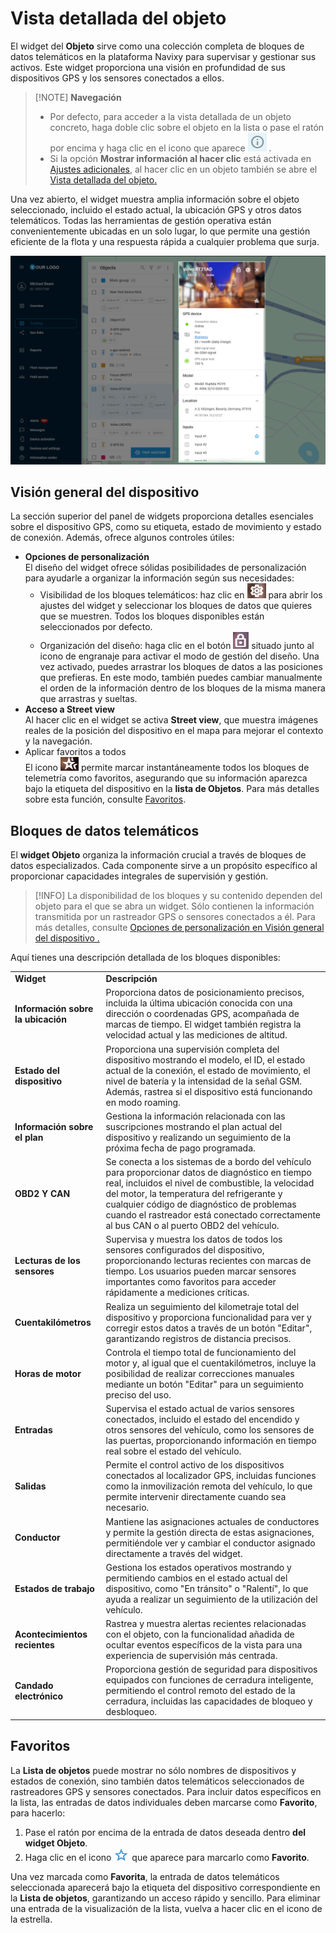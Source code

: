 # Vista detallada del objeto

El widget del **Objeto** sirve como una colección completa de bloques de datos telemáticos en la plataforma Navixy para supervisar y gestionar sus activos. Este widget proporciona una visión en profundidad de sus dispositivos GPS y los sensores conectados a ellos.

> \[!NOTE] **Navegación**
>
> * Por defecto, para acceder a la vista detallada de un objeto concreto, haga doble clic sobre el objeto en la lista o pase el ratón por encima y haga clic en el icono que aparece ![image-20250212-185032.png](../../gua-del-usuario/seguimiento/lista-de-objetos/attachments/image-20250212-185032.png) .
> * Si la opción **Mostrar información al hacer clic** está activada en [Ajustes adicionales](https://squaregps.atlassian.net/wiki/spaces/UDOCES/pages/edit-v2/2922547887#Ajustes-adicionales), al hacer clic en un objeto también se abre el [Vista detallada del objeto](https://squaregps.atlassian.net/wiki/spaces/UDOCES/pages/2922547998/Vista+detallada+del+objeto)[.](https://squaregps.atlassian.net/wiki/spaces/USERDOCSOLD/pages/edit-v2/2909015397#Object-Widget)

Una vez abierto, el widget muestra amplia información sobre el objeto seleccionado, incluido el estado actual, la ubicación GPS y otros datos telemáticos. Todas las herramientas de gestión operativa están convenientemente ubicadas en un solo lugar, lo que permite una gestión eficiente de la flota y una respuesta rápida a cualquier problema que surja.

![Object\_widget\_big.png](../../gua-del-usuario/seguimiento/lista-de-objetos/attachments/Object_widget_big.png)

## Visión general del dispositivo

La sección superior del panel de widgets proporciona detalles esenciales sobre el dispositivo GPS, como su etiqueta, estado de movimiento y estado de conexión. Además, ofrece algunos controles útiles:

* **Opciones de personalización**\
  El diseño del widget ofrece sólidas posibilidades de personalización para ayudarle a organizar la información según sus necesidades:
  * Visibilidad de los bloques telemáticos: haz clic en ![image-20250212-185232.png](../../gua-del-usuario/seguimiento/lista-de-objetos/attachments/image-20250212-185232.png) para abrir los ajustes del widget y seleccionar los bloques de datos que quieres que se muestren. Todos los bloques disponibles están seleccionados por defecto.
  * Organización del diseño: haga clic en el botón ![image-20250212-185319.png](../../gua-del-usuario/seguimiento/lista-de-objetos/attachments/image-20250212-185319.png) situado junto al icono de engranaje para activar el modo de gestión del diseño. Una vez activado, puedes arrastrar los bloques de datos a las posiciones que prefieras. En este modo, también puedes cambiar manualmente el orden de la información dentro de los bloques de la misma manera que arrastras y sueltas.
* **Acceso a Street view**\
  Al hacer clic en el widget se activa **Street view**, que muestra imágenes reales de la posición del dispositivo en el mapa para mejorar el contexto y la navegación.
* Aplicar favoritos a todos\
  El icono ![image-20250212-185424.png](../../gua-del-usuario/seguimiento/lista-de-objetos/attachments/image-20250212-185424.png) permite marcar instantáneamente todos los bloques de telemetría como favoritos, asegurando que su información aparezca bajo la etiqueta del dispositivo en la **lista de Objetos**. Para más detalles sobre esta función, consulte [Favoritos](https://squaregps.atlassian.net/wiki/spaces/UDOCES/pages/edit-v2/2922547998#Favoritos).

## Bloques de datos telemáticos

El **widget Objeto** organiza la información crucial a través de bloques de datos especializados. Cada componente sirve a un propósito específico al proporcionar capacidades integrales de supervisión y gestión.

> \[!INFO] La disponibilidad de los bloques y su contenido dependen del objeto para el que se abra un widget. Sólo contienen la información transmitida por un rastreador GPS o sensores conectados a él. Para más detalles, consulte [Opciones de personalización en Visión general del dispositivo .](https://squaregps.atlassian.net/wiki/spaces/UDOCES/pages/edit-v2/2922547998#Visi%C3%B3n-general-del-dispositivo)

Aquí tienes una descripción detallada de los bloques disponibles:

|                                    |                                                                                                                                                                                                                                                                                                                                                |
| ---------------------------------- | ---------------------------------------------------------------------------------------------------------------------------------------------------------------------------------------------------------------------------------------------------------------------------------------------------------------------------------------------- |
| **Widget**                         | **Descripción**                                                                                                                                                                                                                                                                                                                                |
| **Información sobre la ubicación** | Proporciona datos de posicionamiento precisos, incluida la última ubicación conocida con una dirección o coordenadas GPS, acompañada de marcas de tiempo. El widget también registra la velocidad actual y las mediciones de altitud.                                                                                                          |
| **Estado del dispositivo**         | Proporciona una supervisión completa del dispositivo mostrando el modelo, el ID, el estado actual de la conexión, el estado de movimiento, el nivel de batería y la intensidad de la señal GSM. Además, rastrea si el dispositivo está funcionando en modo roaming.                                                                            |
| **Información sobre el plan**      | Gestiona la información relacionada con las suscripciones mostrando el plan actual del dispositivo y realizando un seguimiento de la próxima fecha de pago programada.                                                                                                                                                                         |
| **OBD2 Y CAN**                     | Se conecta a los sistemas de a bordo del vehículo para proporcionar datos de diagnóstico en tiempo real, incluidos el nivel de combustible, la velocidad del motor, la temperatura del refrigerante y cualquier código de diagnóstico de problemas cuando el rastreador está conectado correctamente al bus CAN o al puerto OBD2 del vehículo. |
| **Lecturas de los sensores**       | Supervisa y muestra los datos de todos los sensores configurados del dispositivo, proporcionando lecturas recientes con marcas de tiempo. Los usuarios pueden marcar sensores importantes como favoritos para acceder rápidamente a mediciones críticas.                                                                                       |
| **Cuentakilómetros**               | Realiza un seguimiento del kilometraje total del dispositivo y proporciona funcionalidad para ver y corregir estos datos a través de un botón "Editar", garantizando registros de distancia precisos.                                                                                                                                          |
| **Horas de motor**                 | Controla el tiempo total de funcionamiento del motor y, al igual que el cuentakilómetros, incluye la posibilidad de realizar correcciones manuales mediante un botón "Editar" para un seguimiento preciso del uso.                                                                                                                             |
| **Entradas**                       | Supervisa el estado actual de varios sensores conectados, incluido el estado del encendido y otros sensores del vehículo, como los sensores de las puertas, proporcionando información en tiempo real sobre el estado del vehículo.                                                                                                            |
| **Salidas**                        | Permite el control activo de los dispositivos conectados al localizador GPS, incluidas funciones como la inmovilización remota del vehículo, lo que permite intervenir directamente cuando sea necesario.                                                                                                                                      |
| **Conductor**                      | Mantiene las asignaciones actuales de conductores y permite la gestión directa de estas asignaciones, permitiéndole ver y cambiar el conductor asignado directamente a través del widget.                                                                                                                                                      |
| **Estados de trabajo**             | Gestiona los estados operativos mostrando y permitiendo cambios en el estado actual del dispositivo, como "En tránsito" o "Ralentí", lo que ayuda a realizar un seguimiento de la utilización del vehículo.                                                                                                                                    |
| **Acontecimientos recientes**      | Rastrea y muestra alertas recientes relacionadas con el objeto, con la funcionalidad añadida de ocultar eventos específicos de la vista para una experiencia de supervisión más centrada.                                                                                                                                                      |
| **Candado electrónico**            | Proporciona gestión de seguridad para dispositivos equipados con funciones de cerradura inteligente, permitiendo el control remoto del estado de la cerradura, incluidas las capacidades de bloqueo y desbloqueo.                                                                                                                              |

## Favoritos

La **Lista de objetos** puede mostrar no sólo nombres de dispositivos y estados de conexión, sino también datos telemáticos seleccionados de rastreadores GPS y sensores conectados. Para incluir datos específicos en la lista, las entradas de datos individuales deben marcarse como **Favorito**, para hacerlo:

1. Pase el ratón por encima de la entrada de datos deseada dentro **del widget Objeto**.
2. Haga clic en el icono ![image-20250212-185953.png](../../gua-del-usuario/seguimiento/lista-de-objetos/attachments/image-20250212-185953.png) que aparece para marcarlo como **Favorito**.

Una vez marcada como **Favorita**, la entrada de datos telemáticos seleccionada aparecerá bajo la etiqueta del dispositivo correspondiente en la **Lista de objetos**, garantizando un acceso rápido y sencillo. Para eliminar una entrada de la visualización de la lista, vuelva a hacer clic en el icono de la estrella.
